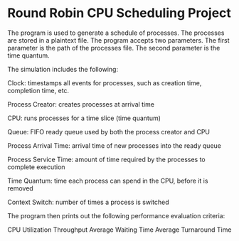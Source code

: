 # Round Robin CPU Scheduling Project

The program is used to generate a schedule of processes. The processes are stored in a plaintext file. The program accepts two parameters. The 
first parameter is the path of the processes file. The second parameter is the time quantum. 

The simulation includes the following:

Clock: timestamps all events for processes, such as creation time, completion time, 
etc.

Process Creator: creates processes at arrival time

CPU: runs processes for a time slice (time quantum)

Queue: FIFO ready queue used by both the process creator and CPU

Process Arrival Time: arrival time of new processes into the ready queue

Process Service Time: amount of time required by the processes to complete execution

Time Quantum: time each process can spend in the CPU, before it is removed

Context Switch: number of times a process is switched

The program then prints out the following performance evaluation criteria:

CPU Utilization
Throughput
Average Waiting Time
Average Turnaround Time
